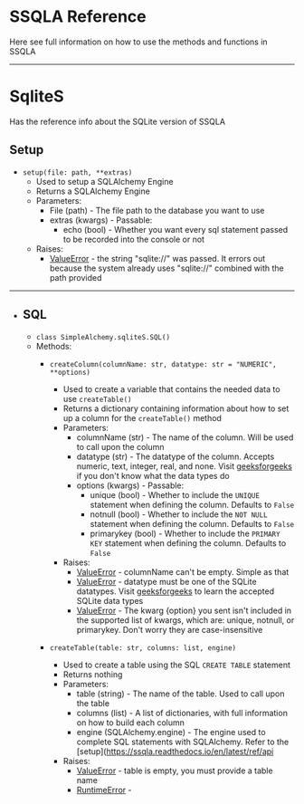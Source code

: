 # SSQLA Reference
Here see full information on how to use the methods and functions in SSQLA
***
# SqliteS
Has the reference info about the SQLite version of SSQLA

## Setup
- `setup(file: path, **extras)`
  - Used to setup a SQLAlchemy Engine
  - Returns a SQLAlchemy Engine
  - Parameters:
    - File (path) - The file path to the database you want to use
    - extras (kwargs) - Passable:
      - echo (bool) - Whether you want every sql statement passed to be recorded into the console or not 
  - Raises:
    - [ValueError](https://docs.python.org/3/library/exceptions.html#ValueError) - the string "sqlite://" was passed. It errors out because the system already uses "sqlite://" combined with the path provided
***
- ## SQL
  - `class SimpleAlchemy.sqliteS.SQL()`
  - Methods:
    - `createColumn(columnName: str, datatype: str = "NUMERIC", **options)`
      - Used to create a variable that contains the needed data to use `createTable()`
      - Returns a dictionary containing information about how to set up a column for the `createTable()` method
      - Parameters:
        - columnName (str) - The name of the column. Will be used to call upon the column
        - datatype (str) - The datatype of the column. Accepts numeric, text, integer, real, and none. Visit [geeksforgeeks](https://geeksforgeeks.org/sqlite-data-types) if you don't know what the data types do
        - options (kwargs) - Passable:
          - unique (bool) - Whether to include the `UNIQUE` statement when defining the column. Defaults to `False`
          - notnull (bool) - Whether to include the `NOT NULL` statement when defining the column. Defaults to `False`
          - primarykey (bool) - Whether to include the `PRIMARY KEY` statement when defining the column. Defaults to `False`
      - Raises:
        - [ValueError](https://docs.python.org/3/library/exceptions.html#ValueError) - columnName can't be empty. Simple as that
        - [ValueError](https://docs.python.org/3/library/exceptions.html#ValueError) - datatype must be one of the SQLite datatypes. Visit [geeksforgeeks](https://geeksforgeeks.org/sqlite-data-types) to learn the accepted SQLite data types
        - [ValueError](https://docs.python.org/3/library/exceptions.html#ValueError) - The kwarg {option} you sent isn't included in the supported list of kwargs, which are: unique, notnull, or primarykey. Don't worry they are case-insensitive
       
    - `createTable(table: str, columns: list, engine)`
      - Used to create a table using the SQL `CREATE TABLE` statement
      - Returns nothing
      - Parameters:
        - table (string) - The name of the table. Used to call upon the table
        - columns (list) - A list of dictionaries, with full information on how to build each column
        - engine (SQLAlchemy.engine) - The engine used to complete SQL statements with SQLAlchemy. Refer to the [setup](https://ssqla.readthedocs.io/en/latest/ref/api
      - Raises:
        - [ValueError](https://docs.python.org/3/library/exceptions.html#ValueError) - table is empty, you must provide a table name
        - [RuntimeError](https://docs.python.org/3/library/exceptions.html#RuntimeError) - 
  
